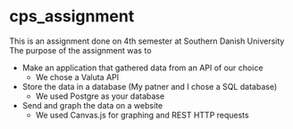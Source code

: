 # cps_assignment
This is an assignment done on 4th semester at Southern Danish University
The purpose of the assignment was to
* Make an application that gathered data from an API of our choice
  * We chose a Valuta API
* Store the data in a database (My patner and I chose a SQL database)
  * We used Postgre as your database
* Send and graph the data on a website
  * We used Canvas.js for graphing and REST HTTP requests 
